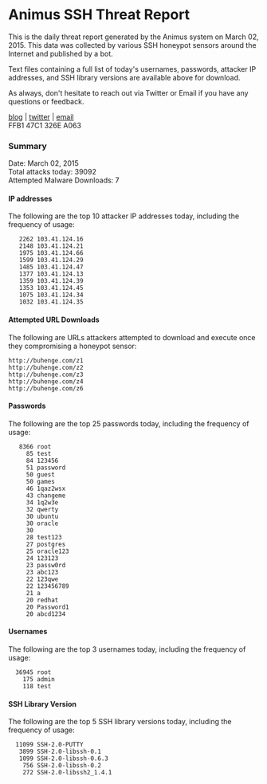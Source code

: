 # Animus SSH Threat Report

This is the daily threat report generated by the Animus system on March 02, 2015. This data was collected by various SSH honeypot sensors around the Internet and published by a bot.  

Text files containing a full list of today's usernames, passwords, attacker IP addresses, and SSH library versions are available above for download.  

As always, don't hesitate to reach out via Twitter or Email if you have any questions or feedback.  

[blog](http://morris.guru) | [twitter](https://twitter.com/andrew___morris) | [email](mailto:andrew@morris.guru)  
FFB1 47C1 326E A063  

### Summary

Date: March 02, 2015  
Total attacks today: 39092  
Attempted Malware Downloads: 7 

#### IP addresses
The following are the top 10 attacker IP addresses today, including the frequency of usage:
```
   2262 103.41.124.16
   2148 103.41.124.21
   1975 103.41.124.66
   1599 103.41.124.29
   1485 103.41.124.47
   1377 103.41.124.13
   1359 103.41.124.39
   1353 103.41.124.45
   1075 103.41.124.34
   1032 103.41.124.35
```

#### Attempted URL Downloads
The following are URLs attackers attempted to download and execute once they compromising a honeypot sensor:
```
http://buhenge.com/z1
http://buhenge.com/z2
http://buhenge.com/z3
http://buhenge.com/z4
http://buhenge.com/z6
```

#### Passwords
The following are the top 25 passwords today, including the frequency of usage:
```
   8366 root
     85 test
     84 123456
     51 password
     50 guest
     50 games
     46 1qaz2wsx
     43 changeme
     34 1q2w3e
     32 qwerty
     30 ubuntu
     30 oracle
     30 
     28 test123
     27 postgres
     25 oracle123
     24 123123
     23 passw0rd
     23 abc123
     22 123qwe
     22 123456789
     21 a
     20 redhat
     20 Password1
     20 abcd1234
```

#### Usernames
The following are the top 3 usernames today, including the frequency of usage:
```
  36945 root
    175 admin
    118 test
```

#### SSH Library Version
The following are the top 5 SSH library versions today, including the frequency of usage:
```
  11099 SSH-2.0-PUTTY
   3899 SSH-2.0-libssh-0.1
   1099 SSH-2.0-libssh-0.6.3
    756 SSH-2.0-libssh-0.2
    272 SSH-2.0-libssh2_1.4.1
```
